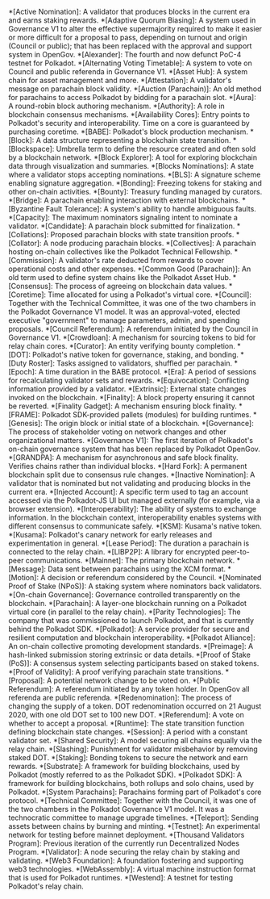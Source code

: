 *[Active Nomination]: A validator that produces blocks in the current era and earns staking rewards.
*[Adaptive Quorum Biasing]: A system used in Governance V1 to alter the effective supermajority required to make it easier or more difficult for a proposal to pass, depending on turnout and origin (Council or public); that has been replaced with the approval and support system in OpenGov.
*[Alexander]: The fourth and now defunct PoC-4 testnet for Polkadot.
*[Alternating Voting Timetable]: A system to vote on Council and public referenda in Governance V1.
*[Asset Hub]: A system chain for asset management and more.
*[Attestation]: A validator's message on parachain block validity.
*[Auction (Parachain)]: An old method for parachains to access Polkadot by bidding for a parachain slot.
*[Aura]: A round-robin block authoring mechanism.
*[Authority]: A role in blockchain consensus mechanisms.
*[Availability Cores]: Entry points to Polkadot's security and interoperability. Time on a core is guaranteed by purchasing coretime.
*[BABE]: Polkadot's block production mechanism.
*[Block]: A data structure representing a blockchain state transition.
*[Blockspace]: Umbrella term to define the resource created and often sold by a blockchain network.
*[Block Explorer]: A tool for exploring blockchain data through visualization and summaries.
*[Blocks Nominations]: A state where a validator stops accepting nominations.
*[BLS]: A signature scheme enabling signature aggregation.
*[Bonding]: Freezing tokens for staking and other on-chain activities.
*[Bounty]: Treasury funding managed by curators.
*[Bridge]: A parachain enabling interaction with external blockchains.
*[Byzantine Fault Tolerance]: A system's ability to handle ambiguous faults.
*[Capacity]: The maximum nominators signaling intent to nominate a validator.
*[Candidate]: A parachain block submitted for finalization.
*[Collations]: Proposed parachain blocks with state transition proofs.
*[Collator]: A node producing parachain blocks.
*[Collectives]: A parachain hosting on-chain collectives like the Polkadot Technical Fellowship.
*[Commission]: A validator's rate deducted from rewards to cover operational costs and other expenses.
*[Common Good (Parachain)]: An old term used to define system chains like the Polkadot Asset Hub.
*[Consensus]: The process of agreeing on blockchain data values.
*[Coretime]: Time allocated for using a Polkadot's virtual core.
*[Council]: Together with the Technical Committee, it was one of the two chambers in the Polkadot Governance V1 model. It was an approval-voted, elected executive "government" to manage parameters, admin, and spending proposals.
*[Council Referendum]: A referendum initiated by the Council in Governance V1.
*[Crowdloan]: A mechanism for sourcing tokens to bid for relay chain cores.
*[Curator]: An entity verifying bounty completion.
*[DOT]: Polkadot's native token for governance, staking, and bonding.
*[Duty Roster]: Tasks assigned to validators, shuffled per parachain.
*[Epoch]: A time duration in the BABE protocol.
*[Era]: A period of sessions for recalculating validator sets and rewards.
*[Equivocation]: Conflicting information provided by a validator.
*[Extrinsic]: External state changes invoked on the blockchain.
*[Finality]: A block property ensuring it cannot be reverted.
*[Finality Gadget]: A mechanism ensuring block finality.
*[FRAME]: Polkadot SDK-provided pallets (modules) for building runtimes.
*[Genesis]: The origin block or initial state of a blockchain.
*[Governance]: The process of stakeholder voting on network changes and other organizational matters.
*[Governance V1]: The first iteration of Polkadot's on-chain governance system that has been replaced by Polkadot OpenGov.
*[GRANDPA]: A mechanism for asynchronous and safe block finality. Verifies chains rather than individual blocks.
*[Hard Fork]: A permanent blockchain split due to consensus rule changes.
*[Inactive Nomination]: A validator that is nominated but not validating and producing blocks in the current era.
*[Injected Account]: A specific term used to tag an account accessed via the Polkadot-JS UI but managed externally (for example, via a browser extension).
*[Interoperability]: The ability of systems to exchange information. In the blockchain context, interoperability enables systems with different consensus to communicate safely.
*[KSM]: Kusama's native token.
*[Kusama]: Polkadot's canary network for early releases and experimentation in general.
*[Lease Period]: The duration a parachain is connected to the relay chain.
*[LIBP2P]: A library for encrypted peer-to-peer communications.
*[Mainnet]: The primary blockchain network.
*[Message]: Data sent between parachains using the XCM format.
*[Motion]: A decision or referendum considered by the Council.
*[Nominated Proof of Stake (NPoS)]: A staking system where nominators back validators.
*[On-chain Governance]: Governance controlled transparently on the blockchain.
*[Parachain]: A layer-one blockchain running on a Polkadot virtual core (in parallel to the relay chain).
*[Parity Technologies]: The company that was commissioned to launch Polkadot, and that is currently behind the Polkadot SDK.
*[Polkadot]: A service provider for secure and resilient computation and blockchain interoperability.
*[Polkadot Alliance]: An on-chain collective promoting development standards.
*[Preimage]: A hash-linked submission storing extrinsic or data details.
*[Proof of Stake (PoS)]: A consensus system selecting participants based on staked tokens.
*[Proof of Validity]: A proof verifying parachain state transitions.
*[Proposal]: A potential network change to be voted on.
*[Public Referendum]: A referendum initiated by any token holder. In OpenGov all referenda are public referenda.
*[Redenomination]: The process of changing the supply of a token. DOT redenomination occurred on 21 August 2020, with one old DOT set to 100 new DOT.
*[Referendum]: A vote on whether to accept a proposal.
*[Runtime]: The state transition function defining blockchain state changes.
*[Session]: A period with a constant validator set.
*[Shared Security]: A model securing all chains equally via the relay chain.
*[Slashing]: Punishment for validator misbehavior by removing staked DOT.
*[Staking]: Bonding tokens to secure the network and earn rewards.
*[Substrate]: A framework for building blockchains, used by Polkadot (mostly referred to as the Polkadot SDK).
*[Polkadot SDK]: A framework for building blockchains, both rollups and solo chains, used by Polkadot.
*[System Parachains]: Parachains forming part of Polkadot's core protocol.
*[Technical Committee]: Together with the Council, it was one of the two chambers in the Polkadot Governance V1 model. It was a technocratic committee to manage upgrade timelines.
*[Teleport]: Sending assets between chains by burning and minting.
*[Testnet]: An experimental network for testing before mainnet deployment.
*[Thousand Validators Program]: Previous iteration of the currently run Decentralized Nodes Program.
*[Validator]: A node securing the relay chain by staking and validating.
*[Web3 Foundation]: A foundation fostering and supporting web3 technologies.
*[WebAssembly]: A virtual machine instruction format that is used for Polkadot runtimes.
*[Westend]: A testnet for testing Polkadot's relay chain.

